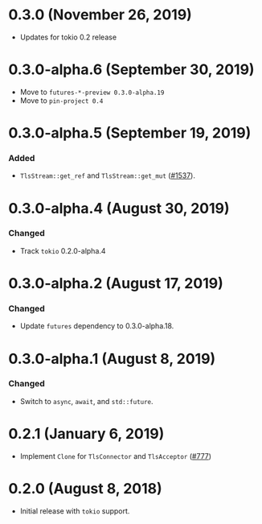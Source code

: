 # 0.3.0 (November 26, 2019)

- Updates for tokio 0.2 release

# 0.3.0-alpha.6 (September 30, 2019)

- Move to `futures-*-preview 0.3.0-alpha.19`
- Move to `pin-project 0.4`

# 0.3.0-alpha.5 (September 19, 2019)

### Added
- `TlsStream::get_ref` and `TlsStream::get_mut` ([#1537]).

# 0.3.0-alpha.4 (August 30, 2019)

### Changed
- Track `tokio` 0.2.0-alpha.4

# 0.3.0-alpha.2 (August 17, 2019)

### Changed
- Update `futures` dependency to 0.3.0-alpha.18.

# 0.3.0-alpha.1 (August 8, 2019)

### Changed
- Switch to `async`, `await`, and `std::future`.

# 0.2.1 (January 6, 2019)

* Implement `Clone` for `TlsConnector` and `TlsAcceptor` ([#777])

# 0.2.0 (August 8, 2018)

* Initial release with `tokio` support.

[#1537]: https://github.com/tokio-rs/tokio/pull/1537
[#777]:  https://github.com/tokio-rs/tokio/pull/777
